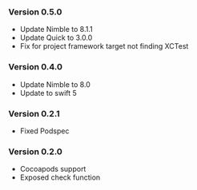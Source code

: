 ### Version 0.5.0
- Update Nimble to 8.1.1
- Update Quick to 3.0.0
- Fix for project framework target not finding XCTest 

### Version 0.4.0
- Update Nimble to 8.0
- Update to swift 5

### Version 0.2.1
- Fixed Podspec

### Version 0.2.0
- Cocoapods support
- Exposed check function
